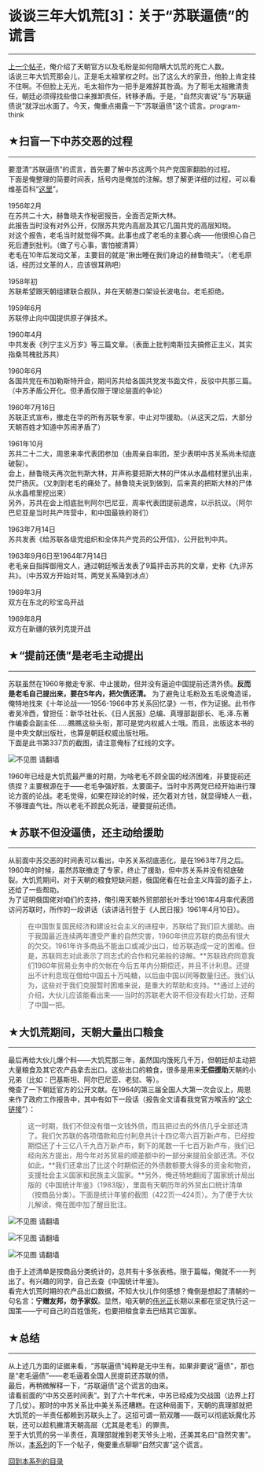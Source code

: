 # 谈谈三年大饥荒[3]：关于“苏联逼债”的谎言 

-----

 [上一个帖子](https://program-think.blogspot.com/2012/05/three-years-famine-2.html)，俺介绍了天朝官方以及毛粉是如何隐瞒大饥荒的死亡人数。  
 话说三年大饥荒那会儿，正是毛太祖掌权之时。出了这么大的家丑，他脸上肯定挂不住啊。不但脸上无光，毛太祖作为一把手是难辞其咎滴。为了帮毛太祖撇清责任，朝廷必须得找些借口来推卸责任，转移矛盾。于是，“自然灾害说”与“苏联逼债说”就浮出水面了。今天，俺重点揭露一下“苏联逼债”这个谎言。program-think  
   
 ## ★扫盲一下中苏交恶的过程
------------

  
 要澄清“苏联逼债”的谎言，首先要了解中苏这两个共产党国家翻脸的过程。  
 下面是俺整理的简要时间表，括号内是俺加的注解。想了解更详细的过程，可以看维基百科“[这里](https://zh.wikipedia.org/wiki/%E4%B8%AD%E8%8B%8F%E4%BA%A4%E6%81%B6)”。  
   
 1956年2月  
 在苏共二十大，赫鲁晓夫作秘密报告，全面否定斯大林。  
 此报告当时没有对外公开，仅限苏共党内高层及其它几国共党的高层知晓。  
 对这个报告，老毛当时就觉得不爽。此事也成了老毛的主要心病——他很担心自己死后遭到批判。（做了亏心事，害怕被清算）  
 老毛在10年后发动文革，主要目的就是“揪出睡在我们身边的赫鲁晓夫”。（老毛原话，经历过文革的人，应该很耳熟吧）  
   
 1958年初  
 苏联希望跟天朝组建联合舰队，并在天朝港口架设长波电台。老毛拒绝。  
   
 1959年6月  
 苏联停止向中国提供原子弹技术。  
   
 1960年4月  
 中共发表《列宁主义万岁》等三篇文章。（表面上批判南斯拉夫搞修正主义，其实指桑骂槐批苏共）  
   
 1960年6月  
 各国共党在布加勒斯特开会，期间苏共给各国共党发书面文件，反驳中共那三篇。（中苏矛盾公开化。但矛盾仅限于理论层面的争论）  
   
 1960年7月16日  
 苏联正式宣布，撤走在华的所有苏联专家，中止对华援助。（从这天之后，大部分天朝百姓才知道中苏闹矛盾了）  
   
 1961年10月  
 苏共二十二大，周恩来率代表团参加（由周亲自率团，至少表明中苏关系尚未彻底破裂）。  
 会上，赫鲁晓夫再次批判斯大林，并声称要把斯大林的尸体从水晶棺材里扒出来，焚尸扬灰。（又刺到老毛的痛处了。赫鲁晓夫说到做到，后来真的把斯大林的尸体从水晶棺里挖出来）  
 另外，苏共在会上彻底批判阿尔巴尼亚，周率代表团提前退席，以示抗议。（阿尔巴尼亚是当时共产阵营中，和中国最铁的哥们）  
   
 1963年7月14日  
 苏共发表《给苏联各级党组织和全体共产党员的公开信》，公开批判中共。  
   
 1963年9月6日至1964年7月14日  
 老毛亲自指挥御用文人，通过朝廷喉舌发表了9篇抨击苏共的文章，史称《九评苏共》。（中苏双方开始对骂，两党关系降到冰点）  
   
 1969年3月  
 双方在东北的珍宝岛开战  
   
 1969年8月  
 双方在新疆的铁列克提开战  
   
 ## ★“提前还债”是老毛主动提出
--------------

  
 苏联虽然在1960年撤走专家、中止援助，但并没有逼迫中国提前还清外债。**反而是老毛自己提出来，要在5年内，把欠债还清。** 
 为了避免让毛粉及五毛说俺造谣，俺特地找来《十年论战——1956-1966中苏关系回忆录》一书，作为证据。此书作者吴冷西，曾担任：新华社社长、《日人民报》总编、真理部副部长、毛.泽.东著作编委会副主任......瞧瞧这些头衔，那可是党内权威人士哦。而且，出版这本书的是中央文献出版社，也算是朝廷权威出版社哦。  
 下面是此书第337页的截图，请注意俺标了红线的文字。  
   
 ![不见图 请翻墙](images/3vmV9A_kbCVZXz-psB_Ejy-mo7Z7lREIBrRK65vQLgHFqMav3iSpuyh0VohWs_eHL4AN_8aHOTNib0WFxaCOzmrOEOU-XsNGsdgnZkWOx3oxpCfHpnw)  
   
 1960年已经是大饥荒最严重的时期，为啥老毛不顾全国的经济困难，非要提前还债捏？主要根源在于——老毛争强好胜，太要面子。当时中苏两党已经开始进行理论方面的论战。老毛觉得，如果在辩论的时候，还欠着对方钱，就显得矮人一截，不够理直气壮。所以老毛不顾民众死活，硬要提前还债。  
   
 ## ★苏联不但没逼债，还主动给援助
---------------

  
 从前面中苏交恶的时间表可以看出，中苏关系彻底恶化，是在1963年7月之后。1960年的时候，虽然苏联撤走了专家，终止了援助，但中苏关系并没有彻底破裂。大饥荒期间，对于天朝的粮食短缺问题，俄国佬看在社会主义阵营的面子上，还给了一些帮助。  
 为了证明俄国佬对咱们的支持，俺引用天朝外贸部部长叶季壮1961年4月率代表团访问苏联时，所作的一段讲话（该讲话刊登于《人民日报》1961年4月10日）。  
 
> 在中国恢复国民经济和建设社会主义的进程中，苏联给了我们巨大援助。由于我国最近连续两年遭受严重的自然灾害，1960年供应苏联的商品有很大的欠交。1961年许多商品不能出口或减少出口，给苏联造成一定的困难。但是，苏联同志对此表示了同志式的合作和兄弟般的谅解。**苏联政府同意我们1960年贸易业务中的欠帐在今后五年内分期偿还，并且不计利息。还提出不计利息现在借给中国五十万吨糖，以后由中国以同等数量归还。我们认为，这些对于我们克服暂时困难来说，是重大的帮助和支持。**通过上述的介绍，大伙儿应该能看出来——当时的苏联老大哥不但没有趁火打劫，还帮了中国一把。  
   
 ## ★大饥荒期间，天朝大量出口粮食
---------------

  
 最后再给大伙儿爆个料——大饥荒那三年，虽然国内饿死几千万，但朝廷却主动把大量粮食及其它农产品拿去出口。这些出口的粮食，很多是用来**无偿援助**天朝的小兄弟（比如：巴基斯坦、阿尔巴尼亚、老挝、等）。  
 俺查了一下朝廷官方的公开文献。在1964的第三届全国人大第一次会议上，周恩来作了政府工作报告中，其中有如下一段话（报告全文请看我党官方喉舌的“[这个链接](http://news.xinhuanet.com/ziliao/2004-10/15/content_2093452.htm)”）：  
 
> 这一时期，我们不但没有借一文钱外债，而且把过去的外债几乎全部还清了。我们欠苏联的各项借款和应付利息共计十四亿零六百万新卢布，已经按期偿还了十三亿八千九百万新卢布，剩下的尾数一千七百万新卢布，我们已经向苏方提出，用今年对苏贸易的顺差额中的一部分来提前全部还清。不仅如此，**我们还拿出了比这个时期偿还的外债数额要大得多的资金和物资，支援社会主义国家和民族主义国家。**另外，俺还特地翻阅了国家统计局出版的《中国统计年鉴》（1983版），里面有天朝历年的外贸出口统计清单（按商品分类）。下面是统计年鉴的截图（422页—424页）。为了便于大伙儿解读，俺在图中加了醒目批注。  
   
 ![不见图 请翻墙](images/r8sidyG4TIavpzR_JO5IT72huzSHSbGWravgrXW1JvjZ7M6l_PuYakKKbwrE3JAiD7s7SG02PqygP0c5rI_1g2j_wPLhpXOUA00VADAnLc9ztrnxcp4)  
   
 ![不见图 请翻墙](images/76stLocQTc8TIkKhsu1BPOLjrQ65lr0a-1jLO0oQ1wTrl9y2X5an_WZkc_lShaTm4Z3QriigwK8GNmU9NnzXxEFV_QyJJxtToEywVrji7QDjrsnXrQ)  
   
 ![不见图 请翻墙](images/SlyKoWjh7RvJGK7O0gVAnu6I9Skd_Hjq_ozV51AanlVZs8hs8Q0C0XstNNBj0CF5XbRvmJP_HQIAxo1ipW-Gyd5UYJBpAv7jp7JwTPtk5RZhF_AA0w)  
   
 由于上述清单是按商品分类统计的，总共有十多张表格。限于篇幅，俺就不一一列出了。有兴趣的同学，自己去查《中国统计年鉴》。  
 看完大饥荒时期的农产品出口数据，不知大伙儿作何感想？俺倒是想起了清朝的一句名言：**宁赠友邦，勿予家奴**。显然，咱天朝的[伟光正](https://zh.wikipedia.org/wiki/%E5%AF%B9%E4%B8%AD%E5%9B%BD%E5%85%B1%E4%BA%A7%E5%85%9A%E7%9A%84%E8%B4%AC%E7%A7%B0)长期以来都在坚定执行这一国策——宁可自己的百姓饿死，也要把粮食拿去巴结其它国家。  
   
 ## ★总结
---

  
 从上述几方面的证据来看，“苏联逼债”纯粹是无中生有。如果非要说“逼债”，那也是“老毛逼债”——老毛逼着全国人民提前还苏联的债。  
 最后，再稍微解释一下，“苏联逼债”这个谎言的由来。  
 请看前面的“中苏交恶时间表”。到了六十年代末，中苏已经成为交战国（边界上打了几仗）。那时的中苏关系比中美关系还糟糕。在这种局面下，天朝的真理部就把大饥荒的一半责任都赖到苏联头上了。这招可谓一箭双雕——既可以彻底妖魔化苏联，还可以趁机撇清天朝高层（尤其是老毛）的罪责。  
 至于大饥荒的另一半责任，真理部就推到老天爷头上啦，还美其名曰“自然灾害”。所以，[本系列](https://program-think.blogspot.com/2012/05/three-years-famine-0.html#index)的下一个帖子，俺要重点聊聊“自然灾害”这个谎言。  
   
 [回到本系列的目录](https://program-think.blogspot.com/2012/05/three-years-famine-0.html#index) 